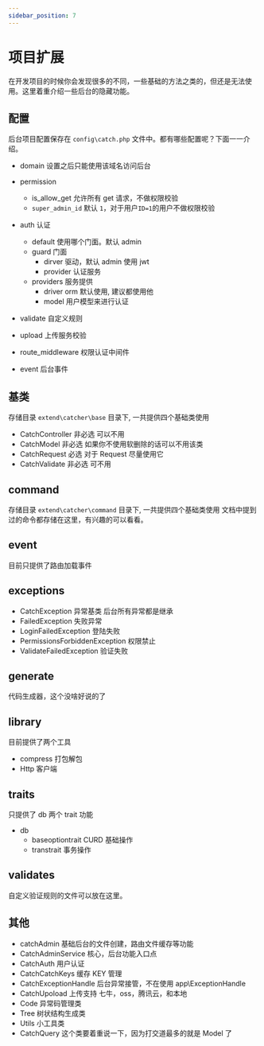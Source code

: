 ```yaml
---
sidebar_position: 7
---
```


# 项目扩展
在开发项目的时候你会发现很多的不同，一些基础的方法之类的，但还是无法使用。这里着重介绍一些后台的隐藏功能。

## 配置
后台项目配置保存在 `config\catch.php` 文件中。都有哪些配置呢？下面一一介绍。

- domain 设置之后只能使用该域名访问后台
- permission
  - is_allow_get 允许所有 get 请求，不做权限校验
  - `super_admin_id` 默认 `1`，对于用户`ID=1`的用户不做权限校验
- auth 认证
  - default 使用哪个门面。默认 admin
  - guard 门面 
    - dirver 驱动，默认 admin 使用 jwt
    - provider 认证服务
  - providers 服务提供
    - driver orm 默认使用, 建议都使用他
    - model  用户模型来进行认证

- validate 自定义规则
- upload 上传服务校验
- route_middleware 权限认证中间件
- event 后台事件

## 基类
存储目录 `extend\catcher\base` 目录下, 一共提供四个基础类使用
- CatchController 非必选 可以不用
- CatchModel 非必选 如果你不使用软删除的话可以不用该类
- CatchRequest 必选 对于 Request 尽量使用它
- CatchValidate 非必选 可不用

## command
存储目录 `extend\catcher\command` 目录下, 一共提供四个基础类使用
文档中提到过的命令都存储在这里，有兴趣的可以看看。

## event
目前只提供了路由加载事件

## exceptions
- CatchException 异常基类 后台所有异常都是继承
- FailedException 失败异常
- LoginFailedException 登陆失败
- PermissionsForbiddenException 权限禁止
- ValidateFailedException 验证失败

## generate
代码生成器，这个没啥好说的了

## library
目前提供了两个工具
- compress 打包解包
- Http 客户端

## traits
只提供了 db 两个 trait 功能
 - db
   - baseoptiontrait CURD 基础操作
   - transtrait 事务操作

## validates
自定义验证规则的文件可以放在这里。

## 其他
- catchAdmin 基础后台的文件创建，路由文件缓存等功能
- CatchAdminService 核心，后台功能入口点
- CatchAuth 用户认证
- CatchCatchKeys 缓存 KEY 管理
- CatchExceptionHandle 后台异常接管，不在使用 app\ExceptionHandle
- CatchUpoload 上传支持 七牛，oss，腾讯云，和本地
- Code 异常码管理类
- Tree 树状结构生成类
- Utils 小工具类
- CatchQuery 这个类要着重说一下，因为打交道最多的就是 Model 了
  